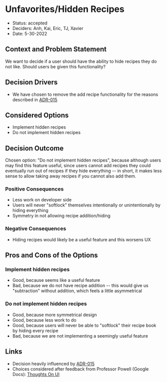 # Unfavorites/Hidden Recipes

* Status: accepted <!-- optional -->
* Deciders: Anh, Kai, Eric, TJ, Xavier <!-- optional -->
* Date: 5-30-2022 <!-- optional -->

## Context and Problem Statement

We want to decide if a user should have the ability to hide recipes they do not like. Should users be given this functionality?

## Decision Drivers <!-- optional -->

* We have chosen to remove the add recipe functionality for the reasons described in [ADR-015](015-adding-recipes.md)

## Considered Options

* Implement hidden recipes
* Do not implement hidden recipes

## Decision Outcome

Chosen option: "Do not implement hidden recipes", because although users may find this feature useful, since users cannot add recipes they could eventually run out of recipes if they hide everything -- in short, it makes less sense to allow taking away recipes if you cannot also add them.

### Positive Consequences <!-- optional -->

* Less work on developer side
* Users will never "softlock" themselves intentionally or unintentionally by hiding everything
* Symmetry in not allowing recipe addition/hiding

### Negative Consequences <!-- optional -->

* Hiding recipes would likely be a useful feature and this worsens UX

## Pros and Cons of the Options

### Implement hidden recipes

* Good, because seems like a useful feature
* Bad, because we do not have recipe addition -- this would give us "subtraction" without addition, which feels a little asymmetrical

### Do not implement hidden recipes

* Good, because more symmetrical design
* Good, because less work to do
* Good, because users will never be able to "softlock" their recipe book by hiding every recipe
* Bad, because we are not implementing a seemingly useful feature

## Links <!-- optional -->

* Decision heavily influenced by [ADR-015](015-adding-recipes.md) <!-- example: Refined by [ADR-0005](0005-example.md) -->
* Choices considered after feedback from Professor Powell (Google Docs): [Thoughts On UI](https://docs.google.com/document/d/1PzWbhGVm3FnmxUGQCKael-CvVAmySaCIZlY7YGBjkNE/edit?usp=sharing)